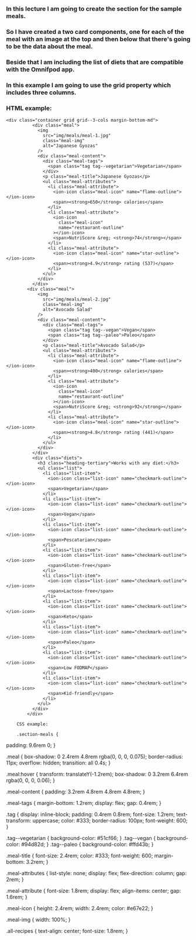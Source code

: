 ### In this lecture I am going to create the section for the sample meals.
### So I have created a two card components, one for each of the meal with an image at the top and then below that there's going to be the data about the meal.
### Beside that I am including the list of diets that are compatible with the Omnifpod app.

### In this example I am going to use the grid property which includes three columns.

### HTML example:
```
<div class="container grid grid--3-cols margin-bottom-md">
          <div class="meal">
            <img
              src="img/meals/meal-1.jpg"
              class="meal-img"
              alt="Japanese Gyozas"
            />
            <div class="meal-content">
              <div class="meal-tags">
                <span class="tag tag--vegetarian">Vegetarian</span>
              </div>
              <p class="meal-title">Japanese Gyozas</p>
              <ul class="meal-attributes">
                <li class="meal-attribute">
                  <ion-icon class="meal-icon" name="flame-outline"></ion-icon>
                  <span><strong>650</strong> calories</span>
                </li>
                <li class="meal-attribute">
                  <ion-icon
                    class="meal-icon"
                    name="restaurant-outline"
                  ></ion-icon>
                  <span>NutriScore &reg; <strong>74</strong></span>
                </li>
                <li class="meal-attribute">
                  <ion-icon class="meal-icon" name="star-outline"></ion-icon>
                  <span><strong>4.9</strong> rating (537)</span>
                </li>
              </ul>
            </div>
          </div>
        <div class="meal">
            <img
              src="img/meals/meal-2.jpg"
              class="meal-img"
              alt="Avocado Salad"
            />
            <div class="meal-content">
              <div class="meal-tags">
                <span class="tag tag--vegan">Vegan</span>
                <span class="tag tag--paleo">Paleo</span>
              </div>
              <p class="meal-title">Avocado Salad</p>
              <ul class="meal-attributes">
                <li class="meal-attribute">
                  <ion-icon class="meal-icon" name="flame-outline"></ion-icon>
                  <span><strong>400</strong> calories</span>
                </li>
                <li class="meal-attribute">
                  <ion-icon
                    class="meal-icon"
                    name="restaurant-outline"
                  ></ion-icon>
                  <span>NutriScore &reg; <strong>92</strong></span>
                </li>
                <li class="meal-attribute">
                  <ion-icon class="meal-icon" name="star-outline"></ion-icon>
                  <span><strong>4.8</strong> rating (441)</span>
                </li>
              </ul>
            </div>
          </div>
          <div class="diets">
            <h3 class="heading-tertiary">Works with any diet:</h3>
            <ul class="list">
              <li class="list-item">
                <ion-icon class="list-icon" name="checkmark-outline"></ion-icon>
                <span>Vegetarian</span>
              </li>
              <li class="list-item">
                <ion-icon class="list-icon" name="checkmark-outline"></ion-icon>
                <span>Vegan</span>
              </li>
              <li class="list-item">
                <ion-icon class="list-icon" name="checkmark-outline"></ion-icon>
                <span>Pescatarian</span>
              </li>
              <li class="list-item">
                <ion-icon class="list-icon" name="checkmark-outline"></ion-icon>
                <span>Gluten-free</span>
              </li>
              <li class="list-item">
                <ion-icon class="list-icon" name="checkmark-outline"></ion-icon>
                <span>Lactose-free</span>
              </li>
              <li class="list-item">
                <ion-icon class="list-icon" name="checkmark-outline"></ion-icon>
                <span>Keto</span>
              </li>
              <li class="list-item">
                <ion-icon class="list-icon" name="checkmark-outline"></ion-icon>
                <span>Paleo</span>
              </li>
              <li class="list-item">
                <ion-icon class="list-icon" name="checkmark-outline"></ion-icon>
                <span>Low FODMAP</span>
              </li>
              <li class="list-item">
                <ion-icon class="list-icon" name="checkmark-outline"></ion-icon>
                <span>Kid-friendly</span>
              </li>
            </ul>
          </div>
        </div>
```
        CSS example:

        .section-meals {
  padding: 9.6rem 0;
}

.meal {
  box-shadow: 0 2.4rem 4.8rem rgba(0, 0, 0, 0.075);
  border-radius: 11px;
  overflow: hidden;
  transition: all 0.4s;
}

.meal:hover {
  transform: translateY(-1.2rem);
  box-shadow: 0 3.2rem 6.4rem rgba(0, 0, 0, 0.06);
}

.meal-content {
  padding: 3.2rem 4.8rem 4.8rem 4.8rem;
}

.meal-tags {
  margin-bottom: 1.2rem;
  display: flex;
  gap: 0.4rem;
}

.tag {
  display: inline-block;
  padding: 0.4rem 0.8rem;
  font-size: 1.2rem;
  text-transform: uppercase;
  color: #333;
  border-radius: 100px;
  font-weight: 600;
}

.tag--vegetarian {
  background-color: #51cf66;
}
.tag--vegan {
  background-color: #94d82d;
}
.tag--paleo {
  background-color: #ffd43b;
}

.meal-title {
  font-size: 2.4rem;
  color: #333;
  font-weight: 600;
  margin-bottom: 3.2rem;
}

.meal-attributes {
  list-style: none;
  display: flex;
  flex-direction: column;
  gap: 2rem;
}

.meal-attribute {
  font-size: 1.8rem;
  display: flex;
  align-items: center;
  gap: 1.6rem;
}

.meal-icon {
  height: 2.4rem;
  width: 2.4rem;
  color: #e67e22;
}

.meal-img {
  width: 100%;
}

.all-recipes {
  text-align: center;
  font-size: 1.8rem;
}

